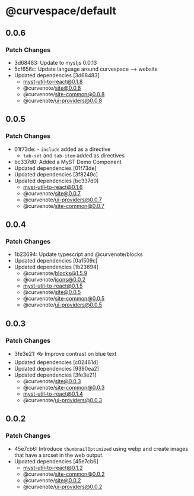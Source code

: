 # @curvespace/default

## 0.0.6

### Patch Changes

- 3d68483: Update to mystjs 0.0.13
- 5cf656c: Update language around curvespace --> website
- Updated dependencies [3d68483]
  - myst-util-to-react@0.1.8
  - @curvenote/site@0.0.8
  - @curvenote/site-common@0.0.8
  - @curvenote/ui-providers@0.0.8

## 0.0.5

### Patch Changes

- 01f73de: - `include` added as a directive
  - `tab-set` and `tab-item` added as directives
- bc337d0: Added a MyST Demo Component
- Updated dependencies [01f73de]
- Updated dependencies [3f8249c]
- Updated dependencies [bc337d0]
  - myst-util-to-react@0.1.6
  - @curvenote/site@0.0.7
  - @curvenote/ui-providers@0.0.7
  - @curvenote/site-common@0.0.7

## 0.0.4

### Patch Changes

- 1b23694: Update typescript and @curvenote/blocks
- Updated dependencies [0a1509c]
- Updated dependencies [1b23694]
  - @curvenote/blocks@1.5.9
  - @curvenote/icons@0.0.2
  - myst-util-to-react@0.1.5
  - @curvenote/site@0.0.5
  - @curvenote/site-common@0.0.5
  - @curvenote/ui-providers@0.0.5

## 0.0.3

### Patch Changes

- 3fe3e21: 👓 Improve contrast on blue text
- Updated dependencies [c02461d]
- Updated dependencies [9390ea2]
- Updated dependencies [3fe3e21]
  - @curvenote/site@0.0.3
  - @curvenote/site-common@0.0.3
  - myst-util-to-react@0.1.4
  - @curvenote/ui-providers@0.0.3

## 0.0.2

### Patch Changes

- 45e7cb6: Introduce `thumbnailOptimized` using webp and create images that have a srcset in the web output.
- Updated dependencies [45e7cb6]
  - myst-util-to-react@0.1.2
  - @curvenote/site-common@0.0.2
  - @curvenote/site@0.0.2
  - @curvenote/ui-providers@0.0.2
